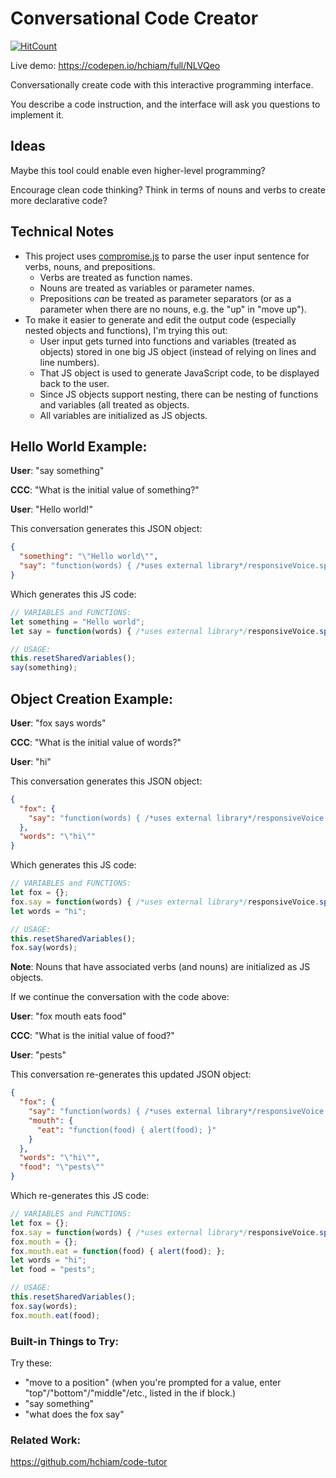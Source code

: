 # Conversational Code Creator

[![HitCount](http://hits.dwyl.io/hchiam/ccc.svg)](http://hits.dwyl.io/hchiam/ccc)

Live demo: https://codepen.io/hchiam/full/NLVQeo

Conversationally create code with this interactive programming interface.

You describe a code instruction, and the interface will ask you questions to implement it.

## Ideas

Maybe this tool could enable even higher-level programming?

Encourage clean code thinking? Think in terms of nouns and verbs to create more declarative code?

## Technical Notes

- This project uses [compromise.js](https://github.com/spencermountain/compromise) to parse the user input sentence for verbs, nouns, and prepositions.
  - Verbs are treated as function names.
  - Nouns are treated as variables or parameter names.
  - Prepositions _can_ be treated as parameter separators (or as a parameter when there are no nouns, e.g. the "up" in "move up").
- To make it easier to generate and edit the output code (especially nested objects and functions), I'm trying this out:
  - User input gets turned into functions and variables (treated as objects) stored in one big JS object (instead of relying on lines and line numbers).
  - That JS object is used to generate JavaScript code, to be displayed back to the user.
  - Since JS objects support nesting, there can be nesting of functions and variables (all treated as objects.
  - All variables are initialized as JS objects.

## Hello World Example:

**User**: "say something"

**CCC**: "What is the initial value of something?"

**User**: "Hello world!"

This conversation generates this JSON object:

```json
{
  "something": "\"Hello world\"",
  "say": "function(words) { /*uses external library*/responsiveVoice.speak('\"' + words + '\"', 'UK English Male'); }"
}
```

Which generates this JS code:

```js
// VARIABLES and FUNCTIONS:
let something = "Hello world";
let say = function(words) { /*uses external library*/responsiveVoice.speak('"' + words + '"', 'UK English Male'); };

// USAGE:
this.resetSharedVariables();
say(something);
```

## Object Creation Example:

**User**: "fox says words"

**CCC**: "What is the initial value of words?"

**User**: "hi"

This conversation generates this JSON object:

```json
{
  "fox": {
    "say": "function(words) { /*uses external library*/responsiveVoice.speak('\"' + words + '\"', 'UK English Male'); }"
  },
  "words": "\"hi\""
}
```

Which generates this JS code:

```js
// VARIABLES and FUNCTIONS:
let fox = {};
fox.say = function(words) { /*uses external library*/responsiveVoice.speak('"' + words + '"', 'UK English Male'); };
let words = "hi";

// USAGE:
this.resetSharedVariables();
fox.say(words);
```

**Note**: Nouns that have associated verbs (and nouns) are initialized as JS objects.

If we continue the conversation with the code above:

**User**: "fox mouth eats food"

**CCC**: "What is the initial value of food?"

**User**: "pests"

This conversation re-generates this updated JSON object:

```json
{
  "fox": {
    "say": "function(words) { /*uses external library*/responsiveVoice.speak('\"' + words + '\"', 'UK English Male'); }",
    "mouth": {
      "eat": "function(food) { alert(food); }"
    }
  },
  "words": "\"hi\"",
  "food": "\"pests\""
}
```

Which re-generates this JS code:

```js
// VARIABLES and FUNCTIONS:
let fox = {};
fox.say = function(words) { /*uses external library*/responsiveVoice.speak('"' + words + '"', 'UK English Male'); };
fox.mouth = {};
fox.mouth.eat = function(food) { alert(food); };
let words = "hi";
let food = "pests";

// USAGE:
this.resetSharedVariables();
fox.say(words);
fox.mouth.eat(food);
```

### Built-in Things to Try:

Try these:
* "move to a position" (when you're prompted for a value, enter "top"/"bottom"/"middle"/etc., listed in the if block.)
* "say something"
* "what does the fox say"

### Related Work:

https://github.com/hchiam/code-tutor
